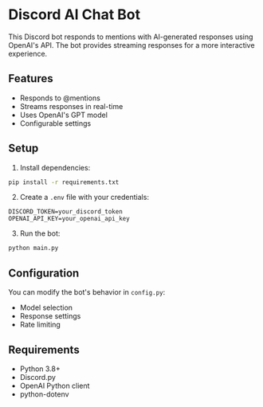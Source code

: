 # Discord AI Chat Bot

This Discord bot responds to mentions with AI-generated responses using OpenAI's API. The bot provides streaming responses for a more interactive experience.

## Features
- Responds to @mentions
- Streams responses in real-time
- Uses OpenAI's GPT model
- Configurable settings

## Setup
1. Install dependencies:
```bash
pip install -r requirements.txt
```

2. Create a `.env` file with your credentials:
```
DISCORD_TOKEN=your_discord_token
OPENAI_API_KEY=your_openai_api_key
```

3. Run the bot:
```bash
python main.py
```

## Configuration
You can modify the bot's behavior in `config.py`:
- Model selection
- Response settings
- Rate limiting

## Requirements
- Python 3.8+
- Discord.py
- OpenAI Python client
- python-dotenv 